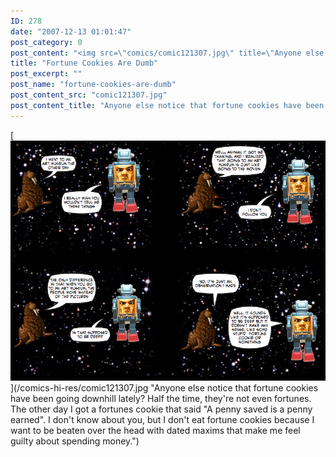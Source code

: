 ```yaml
---
ID: 278
date: "2007-12-13 01:01:47"
post_category: 0
post_content: "<img src=\"comics/comic121307.jpg\" title=\"Anyone else notice that fortune cookies have been going downhill lately?  Half the time, they're not even fortunes.  The other day I got a fortunes cookie that said &quot;A penny saved is a penny earned&quot;.  I don't know about you, but I don't eat fortune cookies because I want to be beaten over the head with dated maxims that make me feel guilty about spending money.\" />"
title: "Fortune Cookies Are Dumb"
post_excerpt: ""
post_name: "fortune-cookies-are-dumb"
post_content_src: "comic121307.jpg"
post_content_title: "Anyone else notice that fortune cookies have been going downhill lately?  Half the time, they're not even fortunes.  The other day I got a fortunes cookie that said \"A penny saved is a penny earned\".  I don't know about you, but I don't eat fortune cookies because I want to be beaten over the head with dated maxims that make me feel guilty about spending money."
---
```



[![Anyone else notice that fortune cookies have been going downhill lately?  Half the time, they're not even fortunes.  The other day I got a fortunes cookie that said "A penny saved is a penny earned".  I don't know about you, but I don't eat fortune cookies because I want to be beaten over the head with dated maxims that make me feel guilty about spending money.](/comics-hi-res/comic121307.jpg)](/comics-hi-res/comic121307.jpg "Anyone else notice that fortune cookies have been going downhill lately?  Half the time, they're not even fortunes.  The other day I got a fortunes cookie that said "A penny saved is a penny earned".  I don't know about you, but I don't eat fortune cookies because I want to be beaten over the head with dated maxims that make me feel guilty about spending money.")
